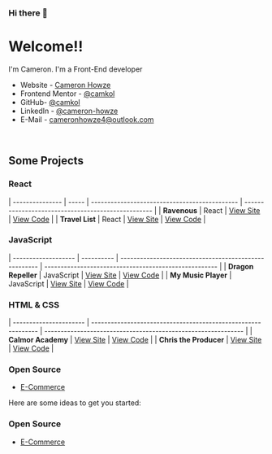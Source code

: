### Hi there 👋

# Welcome!!

I'm Cameron. I'm a Front-End developer

- Website - [Cameron Howze](https://camkol.github.io/)
- Frontend Mentor - [@camkol](https://www.frontendmentor.io/profile/camkol)
- GitHub- [@camkol](https://github.com/camkol)
- LinkedIn - [@cameron-howze](https://www.linkedin.com/in/cameron-howze-28a646109/)
- E-Mail - [cameronhowze4@outlook.com](mailto:cameronhowze4@outlook.com)

<br>

## Some Projects

### React


| --------------- | ----- | --------------------------------------------- | -------------------------------------------------- |
| **Ravenous**    | React | [View Site](https://ravenous2-3.netlify.app/) | [View Code](https://github.com/camkol/ravenous2)   |
| **Travel List** | React | [View Site](https://travellist3.netlify.app/) | [View Code](https://github.com/camkol/travel-list) |

### JavaScript


| ------------------- | ---------- | ----------------------------------------------------- | ----------------------------------------------------- |
| **Dragon Repeller** | JavaScript | [View Site](https://camkol.github.io/DragonRepeller/) | [View Code](https://github.com/camkol/DragonRepeller) |
| **My Music Player** | JavaScript | [View Site](https://camkol.github.io/MyMusicPlayer/)  | [View Code](https://github.com/camkol/MyMusicPlayer)  |

### HTML & CSS


| ---------------------- | ------------------------------------------------------------- | ------------------------------------------------------------- |
| **Calmor Academy**     | [View Site](https://camkol.github.io/capstone_colmar_assets/) | [View Code](https://github.com/camkol/capstone_colmar_assets) |
| **Chris the Producer** | [View Site](https://camkol.github.io/Chris/)                  | [View Code](https://github.com/camkol/Chris)                  |

### Open Source

- [E-Commerce](https://ecommerceproject2.netlify.app/)

Here are some ideas to get you started:

<!-- - 🔭 I’m currently working on ...
- 🌱 I’m currently learning ...
- 👯 I’m looking to collaborate on ...
- 🤔 I’m looking for help with ...
- 💬 Ask me about ...
- 📫 How to reach me: ...
- 😄 Pronouns: ...
- ⚡ Fun fact: ...
-->


### Open Source

- [E-Commerce](https://ecommerceproject2.netlify.app/)


<!-- - 🔭 I’m currently working on ...
- 🌱 I’m currently learning ...
- 👯 I’m looking to collaborate on ...
- 🤔 I’m looking for help with ...
- 💬 Ask me about ...
- 📫 How to reach me: ...
- 😄 Pronouns: ...
- ⚡ Fun fact: ...
--> 

